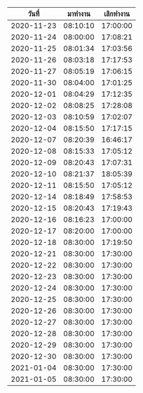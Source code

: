 | วันที่        | มาทำงาน   | เลิกทำงาน  |
| ---------- | -------- | -------- |
| 2020-11-23 | 08:10:10 | 17:00:00 |
| 2020-11-24 | 08:00:00 | 17:08:21 |
| 2020-11-25 | 08:01:34 | 17:03:56 |
| 2020-11-26 | 08:03:18 | 17:17:53 |
| 2020-11-27 | 08:05:19 | 17:06:15 |
| 2020-11-30 | 08:04:00 | 17:01:25 |
| 2020-12-01 | 08:04:29 | 17:12:35 |
| 2020-12-02 | 08:08:25 | 17:28:08 |
| 2020-12-03 | 08:10:59 | 17:02:07 |
| 2020-12-04 | 08:15:50 | 17:17:15 |
| 2020-12-07 | 08:20:39 | 16:46:17 |
| 2020-12-08 | 08:15:33 | 17:05:12 |
| 2020-12-09 | 08:20:43 | 17:07:31 |
| 2020-12-10 | 08:21:37 | 18:05:39 |
| 2020-12-11 | 08:15:50 | 17:05:12 |
| 2020-12-14 | 08:18:49 | 17:58:53 |
| 2020-12-15 | 08:20:43 | 17:19:43 |
| 2020-12-16 | 08:16:23 | 17:00:00 |
| 2020-12-17 | 08:20:00 | 17:00:00 |
| 2020-12-18 | 08:30:00 | 17:19:50 |
| 2020-12-21 | 08:30:00 | 17:30:00 |
| 2020-12-22 | 08:30:00 | 17:30:00 |
| 2020-12-23 | 08:30:00 | 17:30:00 |
| 2020-12-24 | 08:30:00 | 17:30:00 |
| 2020-12-25 | 08:30:00 | 17:30:00 |
| 2020-12-26 | 08:30:00 | 17:30:00 |
| 2020-12-27 | 08:30:00 | 17:30:00 |
| 2020-12-28 | 08:30:00 | 17:30:00 |
| 2020-12-29 | 08:30:00 | 17:30:00 |
| 2020-12-30 | 08:30:00 | 17:30:00 |
| 2021-01-04 | 08:30:00 | 17:30:00 |
| 2021-01-05 | 08:30:00 | 17:30:00 |